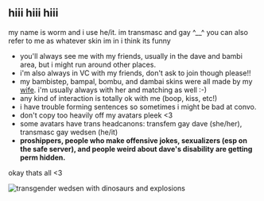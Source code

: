 ## hiii hiii hiii

my name is worm and i use he/it. im transmasc and gay ^__^ you can also refer to me as whatever skin im in i think its funny
- you'll always see me with my friends, usually in the dave and bambi area, but i might run around other places.
- i'm also always in VC with my friends, don't ask to join though please!!
- my bambistep, bampal, bombu, and dambai skins were all made by my [wife](https://github.com/fastfoodfight). i'm usually always with her and matching as well :-)
- any kind of interaction is totally ok with me (boop, kiss, etc!)
- i have trouble forming sentences so sometimes i might be bad at convo.
- don't copy too heavily off my avatars pleek <3 
- some avatars have trans headcanons: transfem gay dave (she/her), transmasc gay wedsen (he/it)
- **proshippers, people who make offensive jokes, sexualizers (esp on the safe server), and people weird about dave's disability are getting perm hidden.** 

okay thats all <3

![transgender wedsen with dinosaurs and explosions](https://i.ibb.co/7rxSPYm/imgonline-com-ua-Compress-To-Size-3w6z-OBz-Icb-V9m-P.jpg)
